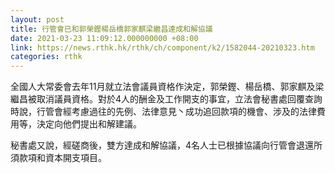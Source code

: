 ```yaml
---
layout: post
title: 行管會已和郭榮鏗楊岳橋郭家麒梁繼昌達成和解協議
date: 2021-03-23 11:09:12.000000000 +08:00
link: https://news.rthk.hk/rthk/ch/component/k2/1582044-20210323.htm
categories: rthk
---
```


全國人大常委會去年11月就立法會議員資格作決定，郭榮鏗、楊岳橋、郭家麒及梁繼昌被取消議員資格。對於4人的酬金及工作開支的事宜，立法會秘書處回覆查詢時說，行管會經考慮過往的先例、法律意見丶成功追回款項的機會、涉及的法律費用等，決定向他們提出和解建議。

秘書處又說，經磋商後，雙方達成和解協議，4名人士已根據協議向行管會退還所須款項和資本開支項目。
